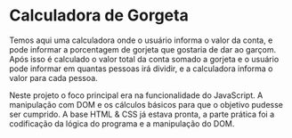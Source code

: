 # Calculadora de Gorgeta

Temos aqui uma calculadora onde o usuário informa o valor da conta, e pode informar a porcentagem de gorjeta que gostaria de dar ao garçom.
Após isso é calculado o valor total da conta somado a gorjeta e o usuário pode informar em quantas pessoas irá dividir, e a calculadora informa o valor para cada pessoa.

Neste projeto o foco principal era na funcionalidade do JavaScript. A manipulação com DOM e os cálculos básicos para que o objetivo pudesse ser cumprido.
A base HTML & CSS já estava pronta, a parte prática foi a codificação da lógica do programa e a manipulação do DOM.
